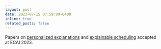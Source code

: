 ```yaml
---
layout: post
date: 2023-07-15 07:59:00-0400
inline: true
related_posts: false
---
```



Papers on [personalized explanations](/assets/pdf/papers/please_ecai.pdf) and [explainable scheduling](/assets/pdf/papers/queries_ecai.pdf) accepted at ECAI 2023.